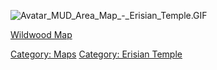 ![](Avatar_MUD_Area_Map_-_Erisian_Temple.GIF "Avatar_MUD_Area_Map_-_Erisian_Temple.GIF")

[Wildwood Map](Wildwood_Map "wikilink")  

[Category: Maps](Category:_Maps "wikilink") [Category: Erisian
Temple](Category:_Erisian_Temple "wikilink")
